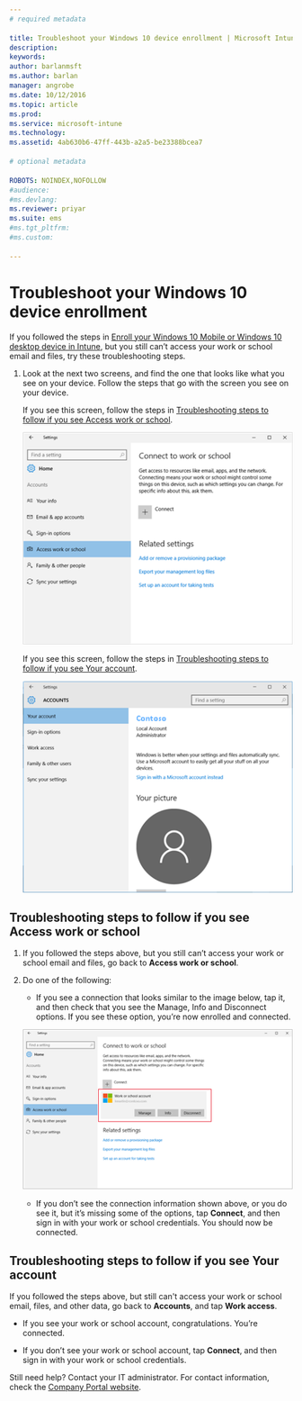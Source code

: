 ```yaml
---
# required metadata

title: Troubleshoot your Windows 10 device enrollment | Microsoft Intune
description:
keywords:
author: barlanmsft
ms.author: barlan
manager: angrobe
ms.date: 10/12/2016
ms.topic: article
ms.prod:
ms.service: microsoft-intune
ms.technology:
ms.assetid: 4ab630b6-47ff-443b-a2a5-be23388bcea7

# optional metadata

ROBOTS: NOINDEX,NOFOLLOW
#audience:
#ms.devlang:
ms.reviewer: priyar
ms.suite: ems
#ms.tgt_pltfrm:
#ms.custom:

---
```


# Troubleshoot your Windows 10 device enrollment
If you followed the steps in [Enroll your Windows 10 Mobile or Windows 10 desktop device in Intune](enroll-your-w10-phone-or-w10-pc-windows.md), but you still can’t access your work or school email and files, try these troubleshooting steps.

1.  Look at the next two screens, and find the one that looks like what you see on your device. Follow the steps that go with the screen you see on your device.

	If you see this screen, follow the steps in [Troubleshooting steps to follow if you see Access work or school](#troubleshooting-steps-to-follow-if-you-see-access-work-or-school).

    ![settings-accounts-access-work-or-school](./media/w10-enroll-rs1-connect-to-work-or-school.png)

	If you see this screen, follow the steps in [Troubleshooting steps to follow if you see Your account](#troubleshooting-steps-to-follow-if-you-see-your-account).

	![settings-accounts-your-account](./media/W10-enroll-2-accounts-your-account.png)

## Troubleshooting steps to follow if you see Access work or school

1.  If you followed the steps above, but you still can’t access your work or school email and files, go back to **Access work or school**.

2. Do one of the following:

	- If you see a connection that looks similar to the image below, tap it, and then check that you see the Manage, Info and Disconnect options. If you see these option, you’re now enrolled and connected.

	![validate-successful-enrollment](./media/w10-enroll-rs1-validate-successful-enrollment.png)

	- If you don’t see the connection information shown above, or you do see it, but it’s missing some of the options, tap **Connect**, and then sign in with your work or school credentials. You should now be connected.

## Troubleshooting steps to follow if you see Your account

If you followed the steps above, but still can't access your work or school email, files, and other data, go back to **Accounts**, and tap **Work access**.

- If you see your work or school account, congratulations. You’re connected.

- If you don’t see your work or school account, tap **Connect**, and then sign in with your work or school credentials.

Still need help? Contact your IT administrator. For contact information, check the [Company Portal website](http://portal.manage.microsoft.com).

